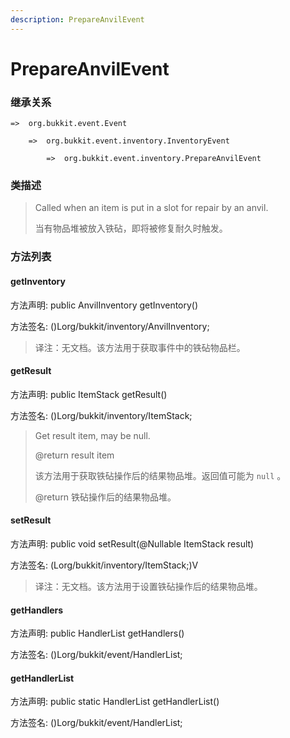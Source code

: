```yaml
---
description: PrepareAnvilEvent
---
```


# PrepareAnvilEvent

### 继承关系

    =>  org.bukkit.event.Event

        =>  org.bukkit.event.inventory.InventoryEvent

            =>  org.bukkit.event.inventory.PrepareAnvilEvent

### 类描述

> Called when an item is put in a slot for repair by an anvil.
> 
> <p>
> 
> 当有物品堆被放入铁砧，即将被修复耐久时触发。

### 方法列表

#### getInventory

方法声明: public AnvilInventory getInventory()

方法签名: ()Lorg/bukkit/inventory/AnvilInventory;

> 译注：无文档。该方法用于获取事件中的铁砧物品栏。

#### getResult

方法声明: public ItemStack getResult()

方法签名: ()Lorg/bukkit/inventory/ItemStack;

> Get result item, may be null.
> 
> @return result item
> 
> <p>
> 
> 该方法用于获取铁砧操作后的结果物品堆。返回值可能为 `null` 。
> 
> @return 铁砧操作后的结果物品堆。

#### setResult

方法声明: public void setResult(@Nullable ItemStack result)

方法签名: (Lorg/bukkit/inventory/ItemStack;)V

> 译注：无文档。该方法用于设置铁砧操作后的结果物品堆。

#### getHandlers

方法声明: public HandlerList getHandlers()

方法签名: ()Lorg/bukkit/event/HandlerList;

#### getHandlerList

方法声明: public static HandlerList getHandlerList()

方法签名: ()Lorg/bukkit/event/HandlerList;